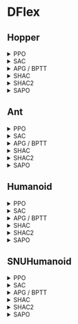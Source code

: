 # DFlex

## Hopper

<details>
<summary>PPO</summary>
    <br>

    python -m mineral.scripts.run \
    task=DFlex agent=DFlexAntPPO task.env.env_name=hopper \
    task.env.no_grad=True \
    \
    logdir="workdir/DFlexHopper10M-PPO/$(date +%Y%m%d-%H%M%S.%2N)" \
    agent.ppo.max_agent_steps=10e6 \
    \
    agent.network.actor_critic_kwargs.mlp_kwargs.units=\[128,64,32\] \
    +agent.network.actor_critic_kwargs.critic_mlp_kwargs.units=\[64,64\] \
    \
    wandb.mode=online wandb.project=rewarped \
    run=train_eval seed=130
</details>

<details>
<summary>SAC</summary>
    <br>

    python -m mineral.scripts.run \
    task=DFlex agent=DFlexAntSAC task.env.env_name=hopper \
    task.env.no_grad=True \
    \
    logdir="workdir/DFlexHopper10M-SAC/$(date +%Y%m%d-%H%M%S.%2N)" \
    agent.sac.max_agent_steps=10e6 \
    \
    agent.network.actor_kwargs.mlp_kwargs.units=\[128,64,32\] \
    agent.network.critic_kwargs.mlp_kwargs.units=\[64,64\] \
    +agent.sac.target_entropy_scalar=0.5 \
    agent.sac.tau=0.005 \
    \
    wandb.mode=online wandb.project=rewarped \
    run=train_eval seed=130
</details>

<details>
<summary>APG / BPTT</summary>
    <br>

    python -m mineral.scripts.run \
    task=DFlex agent=DFlexAntBPTT task.env.env_name=hopper \
    \
    logdir="workdir/DFlexHopper10M-BPTT/$(date +%Y%m%d-%H%M%S)" \
    agent.bptt.max_epochs=5000 agent.bptt.max_agent_steps=10e6 \
    \
    agent.network.actor_kwargs.mlp_kwargs.units=\[128,64,32\] \
    \
    wandb.mode=online wandb.project=rewarped \
    run=train_eval seed=130
</details>

<details>
<summary>SHAC</summary>
    <br>

    python -m mineral.scripts.run \
    task=DFlex agent=DFlexAntSHAC task.env.env_name=hopper \
    \
    logdir="workdir/DFlexHopper10M-SHAC/$(date +%Y%m%d-%H%M%S.%2N)" \
    agent.shac.max_epochs=5000 agent.shac.max_agent_steps=10e6 \
    \
    agent.network.actor_kwargs.mlp_kwargs.units=\[128,64,32\] \
    agent.network.critic_kwargs.mlp_kwargs.units=\[64,64\] \
    \
    wandb.mode=online wandb.project=rewarped \
    run=train_eval seed=130
</details>

<details>
<summary>SHAC2</summary>
    <br>

    python -m mineral.scripts.run \
    task=DFlex agent=DFlexAntSHAC2 task.env.env_name=hopper \
    \
    logdir="workdir/DFlexHopper10M-SHAC2/$(date +%Y%m%d-%H%M%S.%2N)" \
    agent.shac.max_epochs=5000 agent.shac.max_agent_steps=10e6 \
    \
    agent.network.actor_kwargs.mlp_kwargs.units=\[128,64,32\] \
    agent.network.critic_kwargs.mlp_kwargs.units=\[64,64\] \
    \
    wandb.mode=online wandb.project=rewarped \
    run=train_eval seed=130
</details>

<details>
<summary>SAPO</summary>
    <br>

    python -m mineral.scripts.run \
    task=DFlex agent=DFlexAntSAPO task.env.env_name=hopper \
    \
    logdir="workdir/DFlexHopper10M-SAPO/$(date +%Y%m%d-%H%M%S.%2N)" \
    agent.shac.max_epochs=5000 agent.shac.max_agent_steps=10e6 \
    \
    agent.network.actor_kwargs.mlp_kwargs.units=\[128,64,32\] \
    agent.network.critic_kwargs.mlp_kwargs.units=\[64,64\] \
    \
    wandb.mode=online wandb.project=rewarped \
    run=train_eval seed=130
</details>

## Ant

<details>
<summary>PPO</summary>
    <br>

    python -m mineral.scripts.run \
    task=DFlex agent=DFlexAntPPO task.env.env_name=ant \
    task.env.no_grad=True \
    \
    logdir="workdir/DFlexAnt10M-PPO/$(date +%Y%m%d-%H%M%S.%2N)" \
    agent.ppo.max_agent_steps=10e6 \
    \
    agent.network.actor_critic_kwargs.mlp_kwargs.units=\[128,64,32\] \
    +agent.network.actor_critic_kwargs.critic_mlp_kwargs.units=\[64,64\] \
    \
    wandb.mode=online wandb.project=rewarped \
    run=train_eval seed=100
</details>

<details>
<summary>SAC</summary>
    <br>

    python -m mineral.scripts.run \
    task=DFlex agent=DFlexAntSAC task.env.env_name=ant \
    task.env.no_grad=True \
    \
    logdir="workdir/DFlexAnt10M-SAC/$(date +%Y%m%d-%H%M%S.%2N)" \
    agent.sac.max_agent_steps=10e6 \
    \
    agent.network.actor_kwargs.mlp_kwargs.units=\[128,64,32\] \
    agent.network.critic_kwargs.mlp_kwargs.units=\[64,64\] \
    +agent.sac.target_entropy_scalar=0.5 \
    agent.sac.tau=0.005 \
    \
    wandb.mode=online wandb.project=rewarped \
    run=train_eval seed=100
</details>

<details>
<summary>APG / BPTT</summary>
    <br>

    python -m mineral.scripts.run \
    task=DFlex agent=DFlexAntBPTT task.env.env_name=ant \
    \
    logdir="workdir/DFlexAnt10M-BPTT/$(date +%Y%m%d-%H%M%S)" \
    agent.bptt.max_epochs=5000 agent.bptt.max_agent_steps=10e6 \
    \
    agent.network.actor_kwargs.mlp_kwargs.units=\[128,64,32\] \
    \
    wandb.mode=online wandb.project=rewarped \
    run=train_eval seed=100
</details>

<details>
<summary>SHAC</summary>
    <br>

    python -m mineral.scripts.run \
    task=DFlex agent=DFlexAntSHAC task.env.env_name=ant \
    \
    logdir="workdir/DFlexAnt10M-SHAC/$(date +%Y%m%d-%H%M%S.%2N)" \
    agent.shac.max_epochs=5000 agent.shac.max_agent_steps=10e6 \
    \
    agent.network.actor_kwargs.mlp_kwargs.units=\[128,64,32\] \
    agent.network.critic_kwargs.mlp_kwargs.units=\[64,64\] \
    \
    wandb.mode=online wandb.project=rewarped \
    run=train_eval seed=100
</details>

<details>
<summary>SHAC2</summary>
    <br>

    python -m mineral.scripts.run \
    task=DFlex agent=DFlexAntSHAC2 task.env.env_name=ant \
    \
    logdir="workdir/DFlexAnt10M-SHAC2/$(date +%Y%m%d-%H%M%S.%2N)" \
    agent.shac.max_epochs=5000 agent.shac.max_agent_steps=10e6 \
    \
    agent.network.actor_kwargs.mlp_kwargs.units=\[128,64,32\] \
    agent.network.critic_kwargs.mlp_kwargs.units=\[64,64\] \
    \
    wandb.mode=online wandb.project=rewarped \
    run=train_eval seed=100
</details>

<details>
<summary>SAPO</summary>
    <br>

    python -m mineral.scripts.run \
    task=DFlex agent=DFlexAntSAPO task.env.env_name=ant \
    \
    logdir="workdir/DFlexAnt10M-SAPO/$(date +%Y%m%d-%H%M%S.%2N)" \
    agent.shac.max_epochs=5000 agent.shac.max_agent_steps=10e6 \
    \
    agent.network.actor_kwargs.mlp_kwargs.units=\[128,64,32\] \
    agent.network.critic_kwargs.mlp_kwargs.units=\[64,64\] \
    \
    wandb.mode=online wandb.project=rewarped \
    run=train_eval seed=100
</details>

## Humanoid

<details>
<summary>PPO</summary>
    <br>

    python -m mineral.scripts.run \
    task=DFlex agent=DFlexAntPPO task.env.env_name=humanoid \
    task.env.no_grad=True \
    \
    logdir="workdir/DFlexHumanoid10M-PPO/$(date +%Y%m%d-%H%M%S.%2N)" \
    agent.ppo.max_agent_steps=10e6 \
    \
    agent.network.actor_critic_kwargs.mlp_kwargs.units=\[256,128\] \
    +agent.network.actor_critic_kwargs.critic_mlp_kwargs.units=\[128,128\] \
    \
    wandb.mode=online wandb.project=rewarped \
    run=train_eval seed=110
</details>

<details>
<summary>SAC</summary>
    <br>

    python -m mineral.scripts.run \
    task=DFlex agent=DFlexAntSAC task.env.env_name=humanoid \
    task.env.no_grad=True \
    \
    logdir="workdir/DFlexHumanoid10M-SAC/$(date +%Y%m%d-%H%M%S.%2N)" \
    agent.sac.max_agent_steps=10e6 \
    \
    agent.network.actor_critic_kwargs.mlp_kwargs.units=\[256,128\] \
    agent.network.actor_critic_kwargs.critic_mlp_kwargs.units=\[128,128\] \
    +agent.sac.target_entropy_scalar=0.5 \
    agent.sac.tau=0.005 \
    \
    wandb.mode=online wandb.project=rewarped \
    run=train_eval seed=110
</details>

<details>
<summary>APG / BPTT</summary>
    <br>

    python -m mineral.scripts.run \
    task=DFlex agent=DFlexAntBPTT task.env.env_name=humanoid \
    \
    logdir="workdir/DFlexHumanoid10M-BPTT/$(date +%Y%m%d-%H%M%S)" \
    agent.bptt.max_epochs=5000 agent.bptt.max_agent_steps=10e6 \
    \
    agent.network.actor_critic_kwargs.mlp_kwargs.units=\[256,128\] \
    \
    wandb.mode=online wandb.project=rewarped \
    run=train_eval seed=110
</details>

<details>
<summary>SHAC</summary>
    <br>

    python -m mineral.scripts.run \
    task=DFlex agent=DFlexAntSHAC task.env.env_name=humanoid \
    \
    logdir="workdir/DFlexHumanoid10M-SHAC/$(date +%Y%m%d-%H%M%S.%2N)" \
    agent.shac.max_epochs=5000 agent.shac.max_agent_steps=10e6 \
    \
    agent.network.actor_critic_kwargs.mlp_kwargs.units=\[256,128\] \
    agent.network.actor_critic_kwargs.critic_mlp_kwargs.units=\[128,128\] \
    agent.shac.critic_optim_kwargs.lr=5e-4 \
    agent.shac.target_critic_alpha=0.995 \
    \
    wandb.mode=online wandb.project=rewarped \
    run=train_eval seed=110
</details>

<details>
<summary>SHAC2</summary>
    <br>

    python -m mineral.scripts.run \
    task=DFlex agent=DFlexAntSHAC2 task.env.env_name=humanoid \
    \
    logdir="workdir/DFlexHumanoid10M-SHAC2/$(date +%Y%m%d-%H%M%S.%2N)" \
    agent.shac.max_epochs=5000 agent.shac.max_agent_steps=10e6 \
    \
    agent.network.actor_critic_kwargs.mlp_kwargs.units=\[256,128\] \
    agent.network.actor_critic_kwargs.critic_mlp_kwargs.units=\[128,128\] \
    agent.shac.critic_optim_kwargs.lr=5e-4 \
    agent.shac.target_critic_alpha=0.995 \
    \
    wandb.mode=online wandb.project=rewarped \
    run=train_eval seed=110
</details>

<details>
<summary>SAPO</summary>
    <br>

    python -m mineral.scripts.run \
    task=DFlex agent=DFlexAntSAPO task.env.env_name=humanoid \
    \
    logdir="workdir/DFlexHumanoid10M-SAPO/$(date +%Y%m%d-%H%M%S.%2N)" \
    agent.shac.max_epochs=5000 agent.shac.max_agent_steps=10e6 \
    \
    agent.network.actor_kwargs.mlp_kwargs.units=\[128,64,32\] \
    agent.network.critic_kwargs.mlp_kwargs.units=\[64,64\] \
    agent.shac.critic_optim_kwargs.lr=5e-4 \
    agent.shac.target_critic_alpha=0.995 \
    \
    wandb.mode=online wandb.project=rewarped \
    run=train_eval seed=110
</details>

## SNUHumanoid

<details>
<summary>PPO</summary>
    <br>

    python -m mineral.scripts.run \
    task=DFlex agent=DFlexAntPPO task.env.env_name=snu_humanoid \
    task.env.no_grad=True \
    \
    logdir="workdir/DFlexSNUHumanoid10M-PPO/$(date +%Y%m%d-%H%M%S.%2N)" \
    agent.ppo.max_agent_steps=10e6 \
    \
    agent.network.actor_critic_kwargs.mlp_kwargs.units=\[512,256\] \
    +agent.network.actor_critic_kwargs.critic_mlp_kwargs.units=\[256,256\] \
    \
    wandb.mode=online wandb.project=rewarped \
    run=train_eval seed=120
</details>

<details>
<summary>SAC</summary>
    <br>

    python -m mineral.scripts.run \
    task=DFlex agent=DFlexAntSAC task.env.env_name=snu_humanoid \
    task.env.no_grad=True \
    \
    logdir="workdir/DFlexSNUHumanoid10M-SAC/$(date +%Y%m%d-%H%M%S.%2N)" \
    agent.sac.max_agent_steps=10e6 \
    \
    agent.network.actor_kwargs.mlp_kwargs.units=\[512,256\] \
    agent.network.critic_kwargs.mlp_kwargs.units=\[256,256\] \
    +agent.sac.target_entropy_scalar=0.5 \
    agent.sac.tau=0.005 \
    \
    wandb.mode=online wandb.project=rewarped \
    run=train_eval seed=120
</details>

<details>
<summary>APG / BPTT</summary>
    <br>

    python -m mineral.scripts.run \
    task=DFlex agent=DFlexAntBPTT task.env.env_name=snu_humanoid \
    \
    logdir="workdir/DFlexSNUHumanoid10M-BPTT/$(date +%Y%m%d-%H%M%S)" \
    agent.bptt.max_epochs=5000 agent.bptt.max_agent_steps=10e6 \
    \
    agent.network.actor_kwargs.mlp_kwargs.units=\[512,256\] \
    \
    wandb.mode=online wandb.project=rewarped \
    run=train_eval seed=120
</details>

<details>
<summary>SHAC</summary>
    <br>

    python -m mineral.scripts.run \
    task=DFlex agent=DFlexAntSHAC task.env.env_name=snu_humanoid \
    \
    logdir="workdir/DFlexSNUHumanoid10M-SHAC/$(date +%Y%m%d-%H%M%S.%2N)" \
    agent.shac.max_epochs=5000 agent.shac.max_agent_steps=10e6 \
    \
    agent.network.actor_kwargs.mlp_kwargs.units=\[512,256\] \
    agent.network.critic_kwargs.mlp_kwargs.units=\[256,256\] \
    agent.shac.critic_optim_kwargs.lr=5e-4 \
    agent.shac.target_critic_alpha=0.995 \
    \
    wandb.mode=online wandb.project=rewarped \
    run=train_eval seed=120
</details>

<details>
<summary>SHAC2</summary>
    <br>

    python -m mineral.scripts.run \
    task=DFlex agent=DFlexAntSHAC2 task.env.env_name=snu_humanoid \
    \
    logdir="workdir/DFlexSNUHumanoid10M-SHAC2/$(date +%Y%m%d-%H%M%S.%2N)" \
    agent.shac.max_epochs=5000 agent.shac.max_agent_steps=10e6 \
    \
    agent.network.actor_kwargs.mlp_kwargs.units=\[512,256\] \
    agent.network.critic_kwargs.mlp_kwargs.units=\[256,256\] \
    agent.shac.critic_optim_kwargs.lr=5e-4 \
    agent.shac.target_critic_alpha=0.995 \
    \
    wandb.mode=online wandb.project=rewarped \
    run=train_eval seed=120
</details>

<details>
<summary>SAPO</summary>
    <br>

    python -m mineral.scripts.run \
    task=DFlex agent=DFlexAntSAPO task.env.env_name=snu_humanoid \
    \
    logdir="workdir/DFlexSNUHumanoid10M-SAPO/$(date +%Y%m%d-%H%M%S.%2N)" \
    agent.shac.max_epochs=5000 agent.shac.max_agent_steps=10e6 \
    \
    agent.network.actor_kwargs.mlp_kwargs.units=\[512,256\] \
    agent.network.critic_kwargs.mlp_kwargs.units=\[256,256\] \
    agent.shac.critic_optim_kwargs.lr=5e-4 \
    agent.shac.target_critic_alpha=0.995 \
    \
    wandb.mode=online wandb.project=rewarped \
    run=train_eval seed=120
</details>
